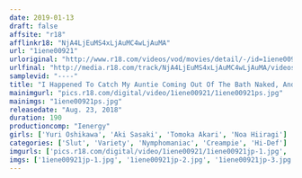 ```yaml
---
date: 2019-01-13
draft: false
affsite: "r18"
afflinkr18: "NjA4LjEuMS4xLjAuMC4wLjAuMA"
url: "1iene00921"
urloriginal: "http://www.r18.com/videos/vod/movies/detail/-/id=1iene00921"
urlfinal: "http://media.r18.com/track/NjA4LjEuMS4xLjAuMC4wLjAuMA/videos/vod/movies/detail/-/id=1iene00921"
samplevid: "----"
title: "I Happened To Catch My Auntie Coming Out Of The Bath Naked, And I Immediately Got Rock Hard! When She Saw My Erection, She Got Horny, And She Secretly Began To Cum To Me For Sex Over And Over Again! She Kept On Cumming! And She Kept On Getting Second Helpings Of Orgasmic Ecstasy! I Don't Know How Many Times I Was Forced To Ejaculate!"
mainimgurl: "pics.r18.com/digital/video/1iene00921/1iene00921ps.jpg"
mainimgs: "1iene00921ps.jpg"
releasedate: "Aug. 23, 2018"
duration: 190
productioncomp: "Ienergy"
girls: ['Yuri Oshikawa', 'Aki Sasaki', 'Tomoka Akari', 'Noa Hiiragi']
categories: ['Slut', 'Variety', 'Nymphomaniac', 'Creampie', 'Hi-Def']
imgurls: ['pics.r18.com/digital/video/1iene00921/1iene00921jp-1.jpg', 'pics.r18.com/digital/video/1iene00921/1iene00921jp-2.jpg', 'pics.r18.com/digital/video/1iene00921/1iene00921jp-3.jpg', 'pics.r18.com/digital/video/1iene00921/1iene00921jp-4.jpg', 'pics.r18.com/digital/video/1iene00921/1iene00921jp-5.jpg', 'pics.r18.com/digital/video/1iene00921/1iene00921jp-6.jpg', 'pics.r18.com/digital/video/1iene00921/1iene00921jp-7.jpg', 'pics.r18.com/digital/video/1iene00921/1iene00921jp-8.jpg', 'pics.r18.com/digital/video/1iene00921/1iene00921jp-9.jpg', 'pics.r18.com/digital/video/1iene00921/1iene00921jp-10.jpg', 'pics.r18.com/digital/video/1iene00921/1iene00921jp-11.jpg', 'pics.r18.com/digital/video/1iene00921/1iene00921jp-12.jpg', 'pics.r18.com/digital/video/1iene00921/1iene00921jp-13.jpg', 'pics.r18.com/digital/video/1iene00921/1iene00921jp-14.jpg', 'pics.r18.com/digital/video/1iene00921/1iene00921jp-15.jpg', 'pics.r18.com/digital/video/1iene00921/1iene00921jp-16.jpg', 'pics.r18.com/digital/video/1iene00921/1iene00921jp-17.jpg', 'pics.r18.com/digital/video/1iene00921/1iene00921jp-18.jpg', 'pics.r18.com/digital/video/1iene00921/1iene00921jp-19.jpg', 'pics.r18.com/digital/video/1iene00921/1iene00921jp-20.jpg']
imgs: ['1iene00921jp-1.jpg', '1iene00921jp-2.jpg', '1iene00921jp-3.jpg', '1iene00921jp-4.jpg', '1iene00921jp-5.jpg', '1iene00921jp-6.jpg', '1iene00921jp-7.jpg', '1iene00921jp-8.jpg', '1iene00921jp-9.jpg', '1iene00921jp-10.jpg', '1iene00921jp-11.jpg', '1iene00921jp-12.jpg', '1iene00921jp-13.jpg', '1iene00921jp-14.jpg', '1iene00921jp-15.jpg', '1iene00921jp-16.jpg', '1iene00921jp-17.jpg', '1iene00921jp-18.jpg', '1iene00921jp-19.jpg', '1iene00921jp-20.jpg']
---
```

